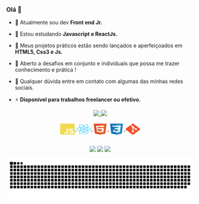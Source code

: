 ### Olá 👋


- 🔭 Atualmente sou dev **Front end Jr.**

- 🌱 Estou estudando **Javascript e ReactJs.**

- 👯 Meus projetos práticos estão sendo lançados e aperfeiçoados em **HTML5, Css3 e Js.**

- 🤔 Aberto a desafios em conjunto e individuais que possa me trazer conhecimento e prática !

- 💬 Qualquer dúvida entre em contato com algumas das minhas redes sociais.

- ⚡ **Disponível para trabalhos freelancer ou efetivo.**

<div align="center">
  <a href="https://github.com/09brsv">
  <img height="180em" src="https://github-readme-stats.vercel.app/api?username=09brsv&show_icons=true&theme=chartreuse-dark&include_all_commits=true&count_private=true"/>
  <img height="180em" src="https://github-readme-stats.vercel.app/api/top-langs/?username=09brsv&layout=compact&langs_count=7&theme=chartreuse-dark"/>
</div>

<div align="center"><br>
  <img align="center" alt="Bruno-Js" height="30" width="40" src="https://raw.githubusercontent.com/devicons/devicon/master/icons/javascript/javascript-plain.svg">
  <img align="center" alt="Bruno-React" height="30" width="40" src="https://raw.githubusercontent.com/devicons/devicon/master/icons/react/react-original.svg">
  <img align="center" alt="Bruno-HTML" height="30" width="40" src="https://raw.githubusercontent.com/devicons/devicon/master/icons/html5/html5-original.svg">
  <img align="center" alt="Bruno-CSS" height="30" width="40" src="https://raw.githubusercontent.com/devicons/devicon/master/icons/css3/css3-original.svg">
  <img align="center" alt="Bruno-Git" height="30" width="40" src="https://raw.githubusercontent.com/devicons/devicon/master/icons/git/git-original.svg">
  
</div>

  ##
  
  
<div align="center"> 
 
 <a href = "https://www.hackerrank.com/brunoornelio" target="_blank"><img src="https://img.shields.io/badge/-Hackerrank-2EC866?style=for-the-badge&logo=HackerRank&logoColor=white" target="_blank"></a>
  <a href = "mailto:brunoornelio@hotmail.com"><img src="https://img.shields.io/badge/Microsoft_Outlook-0078D4?style=for-the-badge&logo=microsoft-outlook&logoColor=white" target="_blank"></a>
  <a href="https://www.linkedin.com/in/bruno-batista09brsv" target="_blank"><img src="https://img.shields.io/badge/-LinkedIn-%230077B5?style=for-the-badge&logo=linkedin&logoColor=white" target="_blank"></a> 
 
  ![Snake animation](https://github.com/09brsv/09brsv/blob/output/github-contribution-grid-snake.svg)
 
</div>
